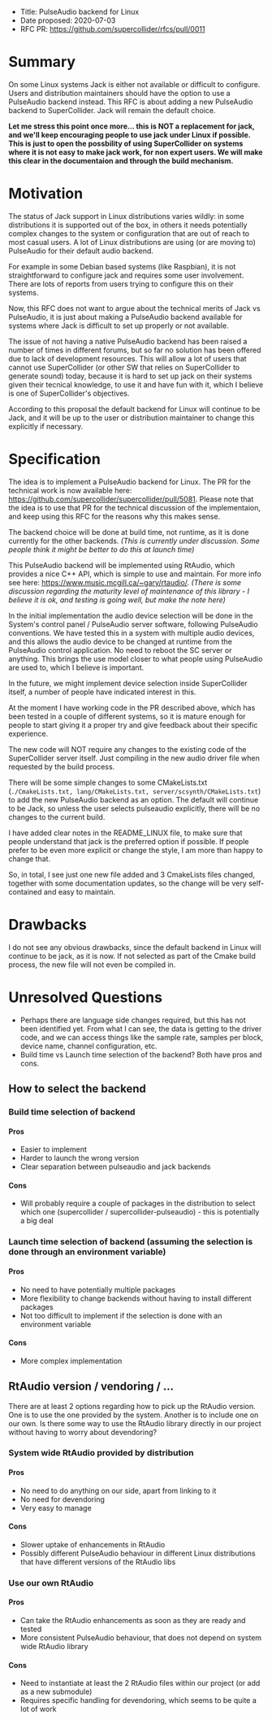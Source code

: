 - Title: PulseAudio backend for Linux
- Date proposed: 2020-07-03
- RFC PR: https://github.com/supercollider/rfcs/pull/0011

# Summary

On some Linux systems Jack is either not available or difficult to configure. Users and distribution maintainers should have the option to use a PulseAudio backend instead. This RFC is about adding a new PulseAudio backend to SuperCollider. Jack will remain the default choice.

**Let me stress this point once more... this is NOT a replacement for jack, and we'll keep encouraging people to use jack under Linux if possible. This is just to open the possbility of using SuperCollider on systems where it is not easy to make jack work, for non expert users. We will make this clear in the documentaion and through the build mechanism.**

# Motivation

The status of Jack support in Linux distributions varies wildly: in some distributions it is supported out of the box, in others it needs potentially complex changes to the system or configuration that are out of reach to most casual users. A lot of Linux distributions are using (or are moving to) PulseAudio for their default audio backend.

For example in some Debian based systems (like Raspbian), it is not straightforward to configure jack and requires some user involvement. There are lots of reports from users trying to configure this on their systems.

Now, this RFC does not want to argue about the technical merits of Jack vs PulseAudio, it is just about making a PulseAudio backend available for systems where Jack is difficult to set up properly or not available.

The issue of not having a native PulseAudio backend has been raised a number of times in different forums, but so far no solution has been offered due to lack of development resources. This will allow a lot of users that cannot use SuperCollider (or other SW that relies on SuperCollider to generate sound) today, because it is hard to set up jack on their systems given their tecnical knowledge, to use it and have fun with it, which I believe is one of SuperCollider's objectives.

According to this proposal the default backend for Linux will continue to be Jack, and it will be up to the user or distribution maintainer to change this explicitly if necessary.

# Specification

The idea is to implement a PulseAudio backend for Linux. The PR for the technical work is now available here: https://github.com/supercollider/supercollider/pull/5081. Please note that the idea is to use that PR for the technical discussion of the implementaion, and keep using this RFC for the reasons why this makes sense.

The backend choice will be done at build time, not runtime, as it is done currently for the other backends. *(This is currently under discussion. Some people think it might be better to do this at launch time)*

This PulseAudio backend will be implemented using RtAudio, which provides a nice C++ API, which is simple to use and maintain. For more info see here: https://www.music.mcgill.ca/~gary/rtaudio/. *(There is some discussion regarding the maturity level of maintenance of this library - I believe it is ok, and testing is going well, but make the note here)*

In the initial implementation the audio device selection will be done in the System's control panel / PulseAudio server software, following PulseAudio conventions. We have tested this in a system with multiple audio devices, and this allows the audio device to be changed at runtime from the PulseAudio control application. No need to reboot the SC server or anything. This brings the use model closer to what people using PulseAudio are used to, which I believe is important.

In the future, we might implement device selection inside SuperCollider itself, a number of people have indicated interest in this.

At the moment I have working code in the PR described above, which has been tested in a couple of different systems, so it is mature enough for people to start giving it a proper try and give feedback about their specific experience. 

The new code will NOT require any changes to the existing code of the SuperCollider server itself. Just compiling in the new audio driver file when requested by the build process.

There will be some simple changes to some CMakeLists.txt (`./CmakeLists.txt, lang/CMakeLists.txt, server/scsynth/CMakeLists.txt`) to add the new PulseAudio backend as an option. The default will continue to be Jack, so unless the user selects pulseaudio explicitly, there will be no changes to the current build.

I have added clear notes in the README_LINUX file, to make sure that people understand that jack is the preferred option if possible. If people prefer to be even more explicit or change the style, I am more than happy to change that.

So, in total, I see just one new file added and 3 CmakeLists files changed, together with some documentation updates, so the change will be very self-contained and easy to maintain.

# Drawbacks

I do not see any obvious drawbacks, since the default backend in Linux will continue to be jack, as it is now. If not selected as part of the Cmake build process, the new file will not even be compiled in.

# Unresolved Questions

- Perhaps there are language side changes required, but this has not been identified yet. From what I can see, the data is getting to the driver code, and we can access things like the sample rate, samples per block, device name, channel configuration, etc.
- Build time vs Launch time selection of the backend? Both have pros and cons.

## How to select the backend
### Build time selection of backend
#### Pros
- Easier to implement
- Harder to launch the wrong version
- Clear separation between pulseaudio and jack backends

#### Cons
- Will probably require a couple of packages in the distribution to select which one (supercollider / supercollider-pulseaudio) - this is potentially a big deal

### Launch time selection of backend (assuming the selection is done through an environment variable)
#### Pros
- No need to have potentially multiple packages
- More flexibility to change backends without having to install different packages
- Not too difficult to implement if the selection is done with an environment variable

#### Cons
- More complex implementation


## RtAudio version / vendoring / ...
There are at least 2 options regarding how to pick up the RtAudio version. One is to use the one provided by the system. Another is to include one on our own.
Is there some way to use the RtAudio library directly in our project without having to worry about devendoring?
### System wide RtAudio provided by distribution
#### Pros
- No need to do anything on our side, apart from linking to it
- No need for devendoring
- Very easy to manage

#### Cons
- Slower uptake of enhancements in RtAudio
- Possibly different PulseAudio behaviour in different Linux distributions that have different versions of the RtAudio libs

### Use our own RtAudio
#### Pros
- Can take the RtAudio enhancements as soon as they are ready and tested
- More consistent PulseAudio behaviour, that does not depend on system wide RtAudio library

#### Cons
- Need to instantiate at least the 2 RtAudio files within our project (or add as a new submodule)
- Requires specific handling for devendoring, which seems to be quite a lot of work


